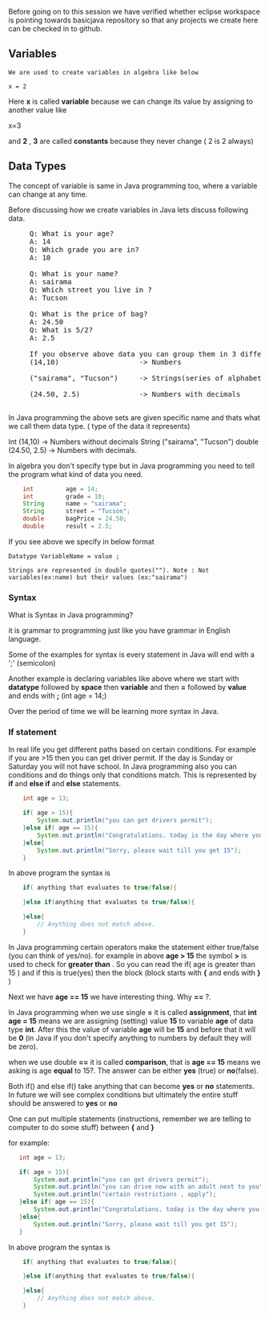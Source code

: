 Before going on to this session we have verified whether eclipse workspace is pointing towards basicjava repository so that any projects we create here can be checked in to github.

## Variables
    We are used to create variables in algebra like below

    x = 2

   Here __x__ is called __variable__ because we can change its value by assigning to another value like 

   x=3

   and __2__ , __3__ are called __constants__ because they never change ( 2 is 2 always)

## Data Types
   The concept of variable is same in Java programming too, where a variable can change at any time.

   Before discussing how we create variables in Java lets discuss following data.

   <pre>
     Q: What is your age?  
     A: 14
     Q: Which grade you are in? 
     A: 10

     Q: What is your name? 
     A: sairama
     Q: Which street you live in ? 
     A: Tucson

     Q: What is the price of bag?
     A: 24.50
     Q: What is 5/2?
     A: 2.5

     If you observe above data you can group them in 3 different categories
     (14,10)                   -> Numbers

     ("sairama", "Tucson")     -> Strings(series of alphabets)

     (24.50, 2.5)              -> Numbers with decimals

</pre>

In Java programming the above sets are given specific name and thats what we call them data type. ( type of the data it represents)

Int      (14,10)   -> Numbers without decimals
String   ("sairama", "Tucson")
double   (24.50, 2.5)  -> Numbers with decimals.

In algebra you don't specify type but in Java programming you need to tell the program what kind of data you need. 

```java
    int         age = 14;
    int         grade = 10;
    String      name = "sairama";
    String      street = "Tucson";
    double      bagPrice = 24.50;
    double      result = 2.5;
```
If you see above we specify in below format
   
    Datatype VariableName = value ;

    Strings are represented in double quotes(""). Note : Not variables(ex:name) but their values (ex:"sairama")

### Syntax
   What is Syntax in Java programming? 
   
   it is grammar to programming just like you have grammar in English language.

   Some of the examples for syntax is every statement in Java will end with a ';' (semicolon)
   
   Another example is declaring variables like above where we start with __datatype__ followed by __space__ then __variable__ and then __=__ followed by __value__ and ends with __;__ (int age = 14;)

   Over the period of time we will be learning more syntax in Java.

### If statement
In real life you get different paths based on certain conditions. For example if you are >15 then you can get driver permit. If the day is Sunday or Saturday you will not have school. In Java programming also you can conditions and do things only that conditions match. This is represented by __if__ and __else if__ and __else__ statements.

```java
    int age = 13;

    if( age > 15){
        System.out.println("you can get drivers permit");
    }else if( age == 15){
        System.out.println("Congratulations. today is the day where you can apply for permit.");
    }else{
        System.out.println("Sorry, please wait till you get 15");
    }
```
In above program the syntax is
```java
    if( anything that evaluates to true/false){

    }else if(anything that evaluates to true/false){

    }else{
        // Anything does not match above.
    }
```
In Java programming certain operators make the statement either true/false (you can think of yes/no). for example in above __age > 15__ the symbol __>__ is used to check for __greater than__ . 
So you can read the if( age is greater than 15 ) and if this is true(yes) then the block (block starts with __{__ and ends with __}__ )

Next we have __age == 15__ we have interesting thing. Why __==__ ?. 

In Java programming 
 when we use single __=__ it is called __assignment__, that __int age = 15__ means we are assigning (setting) value __15__ to variable __age__ of data type __int__. After this the value of variable __age__ will be __15__ and before that it will be __0__ (in Java if you don't specify anything to numbers by default they will be zero).
 
 when we use double __==__ it is called __comparison__, that is __age == 15__ means we asking is age __equal__ to 15?. The answer can be either __yes__ (true) or __no__(false). 

 Both if() and else if() take anything that can become __yes__ or __no__ statements. In future we will see complex conditions but ultimately the entire stuff should be answered to __yes__ or __no__

 One can put multiple statements (instructions, remember we are telling to computer to do some stuff) between __{__ and __}__

 for example:

 ```java
    int age = 13;

    if( age > 15){
        System.out.println("you can get drivers permit");
        System.out.println("you can drive now with an adult next to you");
        System.out.println("certain restrictions , apply");
    }else if( age == 15){
        System.out.println("Congratulations. today is the day where you can apply for permit.");
    }else{
        System.out.println("Sorry, please wait till you get 15");
    }
```
In above program the syntax is
```java
    if( anything that evaluates to true/false){

    }else if(anything that evaluates to true/false){

    }else{
        // Anything does not match above.
    }
```
